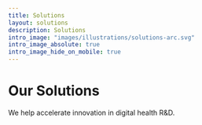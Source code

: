 ```yaml
---
title: Solutions
layout: solutions
description: Solutions
intro_image: "images/illustrations/solutions-arc.svg"
intro_image_absolute: true
intro_image_hide_on_mobile: true
---
```


# Our Solutions

We help accelerate innovation in digital health R&D.
